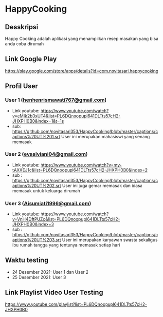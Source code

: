 # HappyCooking
## Desskripsi
Happy Cooking adalah aplikasi yang menampilkan resep masakan yang bisa anda coba dirumah
## Link Google Play
https://play.google.com/store/apps/details?id=com.novitasari.happycooking
## Profil User
### User 1 (henhenrismawati767@gmail.com)
- Link youtube: https://www.youtube.com/watch?v=eMIk2b0xUT4&list=PL6DQnoopupl641DLTts57cH2-JHXPH0B0&index=1&t=1s
- sub: https://github.com/novitasari353/HappyCooking/blob/master/captions/captions%20UT%201.srt
User ini merupakan mahasiswi yang senang memasak
### User 2 (evaalviani04@gmail.com)
- Link youtube: https://www.youtube.com/watch?v=my-tAXXEJ1c&list=PL6DQnoopupl641DLTts57cH2-JHXPH0B0&index=2
- sub : https://github.com/novitasari353/HappyCooking/blob/master/captions/captions%20UT%202.srt
User ini juga gemar memasak dan biasa memasak untuk keluarga dirumah
### User 3 (Aisumiati1996@gmail.com)
-  Link youtube: https://www.youtube.com/watch?v=VnH4DftPUZc&list=PL6DQnoopupl641DLTts57cH2-JHXPH0B0&index=3
-  sub : https://github.com/novitasari353/HappyCooking/blob/master/captions/captions%20UT%203.srt
User ini merupakan karyawan swasta sekaligus ibu rumah tangga yang tentunya memasak setiap hari
## Waktu testing
- 24 Desember 2021: User 1 dan User 2
- 25 Desember 2021: User 3
## Link Playlist Video User Testing
https://www.youtube.com/playlist?list=PL6DQnoopupl641DLTts57cH2-JHXPH0B0


